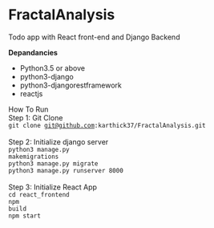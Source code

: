 # FractalAnalysis
Todo app with React front-end and Django Backend

**Depandancies**
<ul>
  <li>Python3.5 or above</li>
  <li>python3-django</li>
  <li>python3-djangorestframework</li>
  <li>reactjs</li>
</ul>

How To Run <br>
Step 1: Git Clone <br>
  <code>git clone git@github.com:karthick37/FractalAnalysis.git</code><br><br>
Step 2: Initialize django server <br>
  <code>python3 manage.py makemigrations</code> <br>
  <code>python3 manage.py migrate</code> <br>
  <code>python3 manage.py runserver 8000</code> <br><br>
Step 3: Initialize React App <br>
  <code>cd react_frontend</code> <br>
  <code>npm build </code> <br>
  <code>npm start </code> <br>


